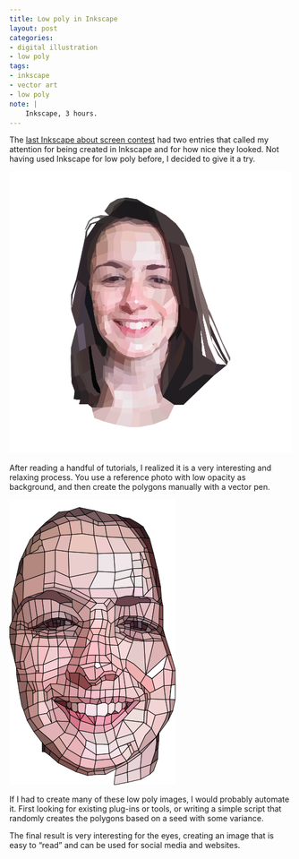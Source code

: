 ```yaml
---
title: Low poly in Inkscape
layout: post
categories:
- digital illustration
- low poly
tags:
- inkscape
- vector art
- low poly
note: |
    Inkscape, 3 hours.
---
```


The [last Inkscape about screen contest](https://inkscape.org/news/2021/01/23/about-screen-contest-inkscape-11-started/)
had two entries that called my attention for being created in Inkscape and for
how nice they looked. Not having used Inkscape for low poly before, I decided
to give it a try.

<img
  src="/assets/pages/art/images/low-poly-01.png"
  alt="Low poly image"
  class="center-aligned"
/>

After reading a handful of tutorials, I realized it is a very interesting
and relaxing process. You use a reference photo with low opacity as background,
and then create the polygons manually with a vector pen.

<img
  src="/assets/pages/art/images/low-poly-02.png"
  alt="Low poly image"
  class="center-aligned"
/>

If I had to create many of these low poly images, I would probably automate it.
First looking for existing plug-ins or tools, or writing a simple script that
randomly creates the polygons based on a seed with some variance.

The final result is very interesting for the eyes, creating an image that is easy
to “read” and can be used for social media and websites.
